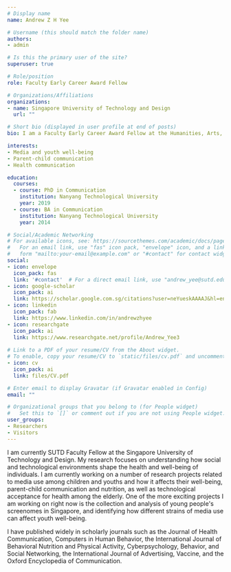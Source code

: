 ```yaml
---
# Display name
name: Andrew Z H Yee

# Username (this should match the folder name)
authors:
- admin

# Is this the primary user of the site?
superuser: true

# Role/position
role: Faculty Early Career Award Fellow

# Organizations/Affiliations
organizations:
- name: Singapore University of Technology and Design
  url: ""

# Short bio (displayed in user profile at end of posts)
bio: I am a Faculty Early Career Award Fellow at the Humanities, Arts, and Social Sciences department in the Singapore University of Technology Design. My primary research interest involve parent-child communication, health communication, and youth media use and well-being.

interests:
- Media and youth well-being
- Parent-child communication
- Health communication

education:
  courses:
  - course: PhD in Communication
    institution: Nanyang Technological University
    year: 2019
  - course: BA in Communication
    institution: Nanyang Technological University
    year: 2014

# Social/Academic Networking
# For available icons, see: https://sourcethemes.com/academic/docs/page-builder/#icons
#   For an email link, use "fas" icon pack, "envelope" icon, and a link in the
#   form "mailto:your-email@example.com" or "#contact" for contact widget.
social:
- icon: envelope
  icon_pack: fas
  link: '#contact'  # For a direct email link, use "andrew_yee@sutd.edu.sg".
- icon: google-scholar
  icon_pack: ai
  link: https://scholar.google.com.sg/citations?user=neYueskAAAAJ&hl=en
- icon: linkedin
  icon_pack: fab
  link: https://www.linkedin.com/in/andrewzhyee
- icon: researchgate
  icon_pack: ai
  link: https://www.researchgate.net/profile/Andrew_Yee3
  
# Link to a PDF of your resume/CV from the About widget.
# To enable, copy your resume/CV to `static/files/cv.pdf` and uncomment the lines below. 
- icon: cv
  icon_pack: ai
  link: files/CV.pdf

# Enter email to display Gravatar (if Gravatar enabled in Config)
email: ""

# Organizational groups that you belong to (for People widget)
#   Set this to `[]` or comment out if you are not using People widget.
user_groups:
- Researchers
- Visitors
---
```

I am currently SUTD Faculty Fellow at the Singapore University of Technology and Design. My research focuses on understanding how social and technological environments shape the health and well-being of individuals. I am currently working on a number of research projects related to media use among children and youths and how it affects their well-being, parent-child communication and nutrition, as well as technological acceptance for health among the elderly. One of the more exciting projects I am working on right now is the collection and analysis of young people's screenomes in Singapore, and identifying how different strains of media use can affect youth well-being.

I have published widely in scholarly journals such as the Journal of Health Communication, Computers in Human Behavior, the International Journal of Behavioral Nutrition and Physical Activity, Cyberpsychology, Behavior, and Social Networking, the International Journal of Advertising, Vaccine, and the Oxford Encyclopedia of Communication. 

